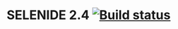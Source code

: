 # SELENIDE 2.4 [![Build status](https://ci.appveyor.com/api/projects/status/53doa91yph91ccdl?svg=true)](https://ci.appveyor.com/project/uhdasha/netology-selenide-2-4)